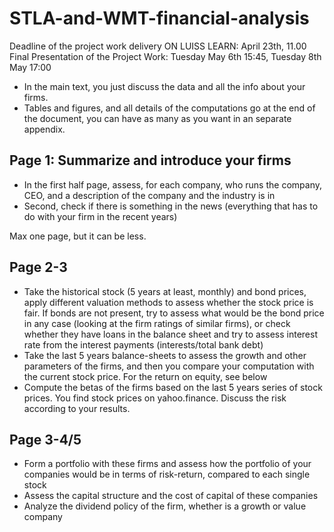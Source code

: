 # STLA-and-WMT-financial-analysis

Deadline of the project work delivery ON LUISS LEARN: April 23th, 11.00
Final Presentation of the Project Work: Tuesday May 6th 15:45, Tuesday 8th May 17:00
- In the main text, you just discuss the data and all the info about your firms.
- Tables and figures, and all details of the computations go at the end of the document, you can have as many as you want in an separate appendix.

## Page 1: Summarize and introduce your firms
- In the first half page, assess, for each company, who runs the company, CEO, and a description of the company and the industry is in
- Second, check if there is something in the news (everything that has to do with your firm in the recent years)

Max one page, but it can be less. 

## Page 2-3
- Take the historical stock (5 years at least, monthly) and bond prices, apply different valuation methods to assess whether the stock price is fair. If bonds are not present, try to assess what would be the bond price in any case (looking at the firm ratings of similar firms), or check whether they have loans in the balance sheet and try to assess interest rate from the interest payments (interests/total bank debt)
- Take the last 5 years balance-sheets to assess the growth and other parameters of the firms, and then you compare your computation with the current stock price. For the return on equity, see below
- Compute the betas of the firms based on the last 5 years series of stock prices. You find stock prices on yahoo.finance. Discuss the risk according to your results.

## Page 3-4/5
- Form a portfolio with these firms and assess how the portfolio of your companies would be in terms of risk-return, compared to each single stock
- Assess the capital structure and the cost of capital of these companies
- Analyze the dividend policy of the firm, whether is a growth or value company
